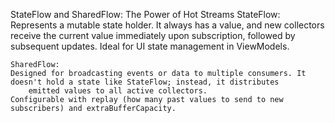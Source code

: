 StateFlow and SharedFlow: The Power of Hot Streams
	StateFlow:
	Represents a mutable state holder. It always has a value, and new collectors receive the current value immediately upon subscription, 
		followed by subsequent updates.
	Ideal for UI state management in ViewModels.

	SharedFlow:
	Designed for broadcasting events or data to multiple consumers. It doesn't hold a state like StateFlow; instead, it distributes 
		emitted values to all active collectors.
	Configurable with replay (how many past values to send to new subscribers) and extraBufferCapacity.